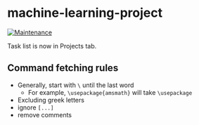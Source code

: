 # machine-learning-project
[![Maintenance](https://img.shields.io/badge/Maintained%3F-no-red.svg)](https://bitbucket.org/lbesson/ansi-colors)

Task list is now in Projects tab.

## Command fetching rules

- Generally, start with `\` until the last word
  - For example, `\usepackage{amsmath}` will take `\usepackage`
- Excluding greek letters
- ignore `[...]`
- remove comments

